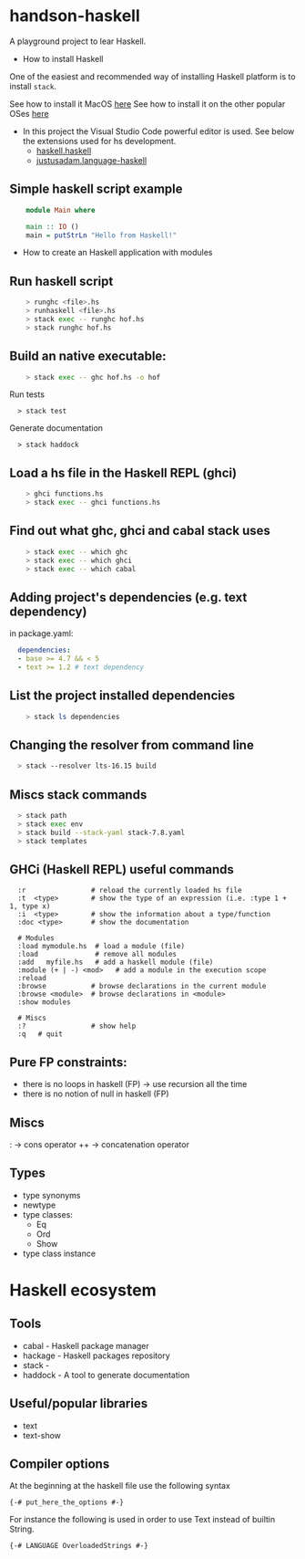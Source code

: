 # handson-haskell

A playground project to lear Haskell.

- How to install Haskell

One of the easiest and recommended way of installing Haskell platform is to install `stack`.

See how to install it MacOS [here](https://docs.haskellstack.org/en/stable/install_and_upgrade/#using-homebrew)
See how to install it on the other popular OSes [here](https://docs.haskellstack.org/en/stable/install_and_upgrade/#using-homebrew)

- In this project the Visual Studio Code powerful editor is used. See below the extensions used for hs development.
  - [haskell.haskell](https://marketplace.visualstudio.com/items?itemName=haskell.haskell)
  - [justusadam.language-haskell](https://marketplace.visualstudio.com/items?itemName=justusadam.language-haskell)

Simple haskell script example
---

```haskell
    module Main where

    main :: IO ()
    main = putStrLn "Hello from Haskell!"
```

- How to create an Haskell application with modules

Run haskell script
---

```sh
    > runghc <file>.hs
    > runhaskell <file>.hs
    > stack exec -- runghc hof.hs
    > stack runghc hof.hs
```

Build an native executable:
---

```sh
    > stack exec -- ghc hof.hs -o hof
```

Run tests
```
  > stack test
```

Generate documentation
```
  > stack haddock
```

Load a hs file in the Haskell REPL (ghci)
---

```sh
    > ghci functions.hs
    > stack exec -- ghci functions.hs
```

Find out what ghc, ghci and cabal stack uses
---

```sh
    > stack exec -- which ghc
    > stack exec -- which ghci
    > stack exec -- which cabal
```

Adding project's dependencies (e.g. text dependency)
---

  in package.yaml:

  ```yml
    dependencies:
    - base >= 4.7 && < 5
    - text >= 1.2 # text dependency
  ```

List the project installed dependencies
---

```sh
    > stack ls dependencies
```

Changing the resolver from command line
---

```sh
  > stack --resolver lts-16.15 build
```

Miscs stack commands
---

```sh
  > stack path
  > stack exec env
  > stack build --stack-yaml stack-7.8.yaml
  > stack templates
```

GHCi (Haskell REPL) useful commands
---

```text
  :r                # reload the currently loaded hs file
  :t  <type>        # show the type of an expression (i.e. :type 1 + 1, type x)
  :i  <type>        # show the information about a type/function
  :doc <type>       # show the documentation

  # Modules
  :load mymodule.hs  # load a module (file)
  :load              # remove all modules
  :add   myfile.hs   # add a haskell module (file)
  :module (+ | -) <mod>   # add a module in the execution scope
  :reload
  :browse           # browse declarations in the current module
  :browse <module>  # browse declarations in <module>
  :show modules

  # Miscs
  :?                # show help
  :q   # quit
```

Pure FP constraints:
---

- there is no loops in haskell (FP) -> use recursion all the time
- there is no notion of null in haskell (FP)


Miscs
---

:  -> cons operator
++ -> concatenation operator


Types
---

- type synonyms
- newtype
- type classes:
  - Eq
  - Ord
  - Show
- type class instance

Haskell ecosystem
===

Tools
---

- cabal     - Haskell package manager
- hackage   - Haskell packages repository
- stack     -
- haddock   - A tool to generate documentation

Useful/popular libraries
---

- text
- text-show


Compiler options
---

At the beginning at the haskell file use the following syntax
```
{-# put_here_the_options #-}
```

For instance the following is used in order to use Text instead of builtin String.

```
{-# LANGUAGE OverloadedStrings #-}
```

